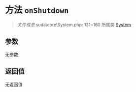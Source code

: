 # 方法 `onShutdown`

> *文件信息* suda\core\System.php: 131~160
> 所属类 [System](../System.md)




## 参数


无参数


## 返回值

无返回值
